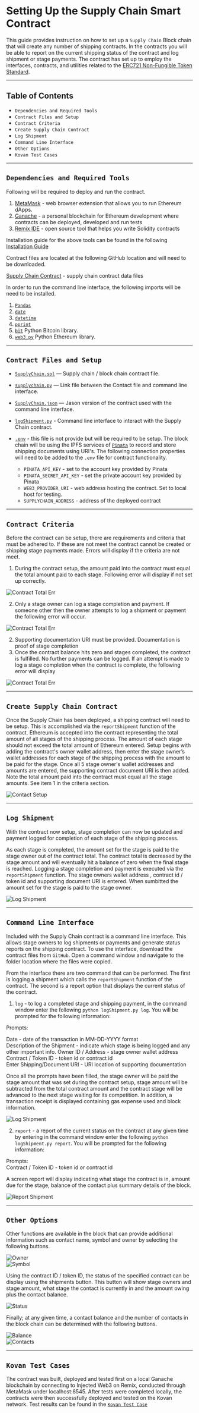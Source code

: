 
# Setting Up the Supply Chain Smart Contract

This guide provides instruction on how to set up a `Supply Chain` Block chain that will create any number of shipping contracts.  In the contracts you will be able to  report on the current shipping status of the contract and log shipment or stage payments.  The contract has set up to employ the interfaces, contracts, and utilities related to the [ERC721 Non-Fungible Token Standard](https://eips.ethereum.org/EIPS/eip-721).

---

## Table of Contents
- `Dependencies and Required Tools`
- `Contract Files and Setup`
- `Contract Criteria`
- `Create Supply Chain Contract`
- `Log Shipment`
- `Command Line Interface`
- `Other Options`
- `Kovan Test Cases`

---

## `Dependencies and Required Tools`

Following will be required to deploy and run the contract.  

1. [MetaMask](https://metamask.io/) - web browser extension that allows you to run Ethereum dApps.    
2. [Ganache](https://www.trufflesuite.com/ganache) - a personal blockchain for Ethereum development where contracts can be deployed, developed and run tests  
3. [Remix IDE](https://remix.ethereum.org) - open source tool that helps you write Solidity contracts 

Installation guide for the above tools can be found in the following [Installation Guide](unit-20-install-guide.md)

Contract files are located at the following GitHub location and will need to be downloaded.

[Supply Chain Contract](https://github.com/adgeli/The_Supply_Blockchain.git) - supply chain contract data files

In order to run the command line interface, the following imports will be need to be installed.

1. [`Pandas`](https://pandas.pydata.org/pandas-docs/stable/getting_started/install.html)
2. [`date`](https://docs.python.org/3/library/datetime.html)
3. [`datetime`](https://www.w3schools.com/python/python_datetime.asp)
4. [`pprint`](https://docs.python.org/3/library/pprint.html)
5. [`bit`](https://ofek.github.io/bit/) Python Bitcoin library.    
6. [`web3.py`](https://github.com/ethereum/web3.py) Python Ethereum library. 

---

## `Contract Files and Setup`

* [`SupplyChain.sol`](SupplyChain.sol) — Supply chain / block chain contract file.

* [`supplychain.py`](supplychain.py) — Link file between the Contact file and command line interface.

* [`SupplyChain.json`](SupplyChain.json) — Jason version of the contract used with the command line interface.

* [`logShipment.py`](logShipment.py) - Command line interface to interact with the Supply Chain contract.

* [`.env`]() - this file is not provide but will be required to be setup.  The block chain will be using the IPFS services of [`Pinata`](https://pinata.cloud/) to record and store shipping documents using URI's. The following connection properties will need to be added to the `.env` file for contract functionality.


    - `PINATA_API_KEY` - set to the account key provided by Pinata
    - `PINATA_SECRET_API_KEY` - set the private account key provided by Pinata
    - `WEB3_PROVIDER_URI` - web address hosting the contract.  Set to local host for testing.
    - `SUPPLYCHAIN_ADDRESS` - address of the deployed contract

---

## `Contract Criteria`

Before the contract can be setup, there are requirements and criteria that must be adhered to.  If these are not meet the contract cannot be created or shipping stage payments made.  Errors will display if the criteria are not meet.

1. During the contract setup, the amount paid into the contract must equal the total amount paid to each stage.  Following error will display if not set up correctly.

![Contract Total Err](screenshots/err_total.JPG)

2. Only a stage owner can log a stage completion and payment.  If someone other then the owner attempts to log a shipment or payment the following error will occur.    

![Contract Total Err](screenshots/err_owner.JPG)

2. Supporting documentation URI must be provided.  Documentation is proof of stage completion
3. Once the contract balance hits zero and stages completed, the contract is fulfilled.  No further payments can be logged.  If an attempt is made to log a stage completion when the contract is complete, the following error will display

![Contract Total Err](screenshots/err_complete.JPG)


---

## `Create Supply Chain Contract`

Once the Supply Chain has been deployed, a shipping contract will need to be setup. This is accomplished via the `reportShipment` function of the contract.  Ethereum is accepted into the contract representing the total amount of all stages of the shipping process. The amount of each stage should not exceed the total amount of Ethereum entered.  Setup begins with adding the contract's owner wallet address, then enter the stage owner’s wallet addresses for each stage of the shipping process with the amount to be paid for the stage.  Once all 5 stage owner's wallet addresses and amounts are entered, the supporting contract document URI is then added.  Note the total amount paid into the contract must equal all the stage amounts.  See item 1 in the criteria section.

![Contact Setup](screenshots/contact_setup.JPG)

---

## `Log Shipment`

With the contract now setup, stage completion can now be updated and payment logged for completion of each stage of the shipping process.  

As each stage is completed, the amount set for the stage is paid to the stage owner out of the contract total.  The contract total is decreased by the stage amount and will eventually hit a balance of zero when the final stage is reached.  Logging a stage completion and payment is executed via the `reportShipment` function.  The stage owners wallet address , contract id / token id and supporting document URI is entered.  When sumbitted the amount set for the stage is paid to the stage owner.

![Log Shipment](screenshots/log_shipment.JPG)


---

## `Command Line Interface`

Included with the Supply Chain contract is a command line interface.  This allows stage owners to log shipments or payments and generate status reports on the shipping contract.  To use the interface, download the contract files from `GitHub`.  Open a command window and navigate to the folder location where the files were copied.  

From the interface there are two command that can be performed.  The first is logging a shipment which calls the `reportShipment` function of the contract.  The second is a report option that displays the current status of the contract.

1. `log` - to log a completed stage and shipping payment, in the command window enter the following `python logShipment.py log`.  You will be prompted for the following information:

Prompts:   

Date - date of the transaction in MM-DD-YYYY format   
Description of the Shipment - indicate which stage is being logged and any other important info.
Owner ID / Address - stage owner wallet address   
Contract / Token ID - token id or contract id   
Enter Shipping/Document URI - URI location of supporting documentation   

Once all the prompts have been filled, the stage owner will be paid the stage amount that was set during the contract setup, stage amount will be subtracted from the total contract amount and the contract stage will be advanced to the next stage waiting for its competition.  In addition, a transaction receipt is displayed containing gas expense used and block information.

![Log Shipment](screenshots/command_line_log.JPG)

2. `report` - a report of the current status on the contract at any given time by entering in the command window enter the following `python logShipment.py report`.  You will be prompted for the following information:

Prompts:    
Contract / Token ID - token id or contract id

A screen report will display indicating what stage the contract is in, amount due for the stage, balance of the contact plus summary details of the block.

![Report Shipment](screenshots/command_line_report.JPG)

---

## `Other Options`

Other functions are available in the block that can provide additional information such as contact name, symbol and owner by selecting the following buttons.

![Owner](screenshots/balance_owner.JPG)     
![Symbol](screenshots/symbol.JPG)  

Using the contract ID / token ID, the status of the specified contract can be display using the shipments button.  This button will show stage owners and stage amount, what stage the contact is currently in and the amount owing plus the contact balance.

![Status](screenshots/status.JPG)

Finally; at any given time, a contact balance and the number of contacts in the block chain can be determined with the following buttons.

![Balance](screenshots/balance.JPG)     
![Contacts](screenshots/contracts.JPG)

---

## `Kovan Test Cases`

The contract was built, deployed and tested first on a local Ganache blockchain by connecting to Injected Web3 on Remix, conducted through MetaMask under localhost:8545. After tests were completed locally, the contracts were then successfully deployed and tested on the Kovan network. Test results can be found in the [`Kovan Test Case`](Kovan_Test_Case.md)







